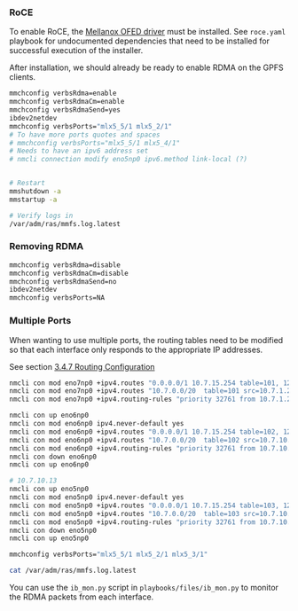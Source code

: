 ### RoCE
To enable RoCE, the [Mellanox OFED driver](https://network.nvidia.com/products/infiniband-drivers/linux/mlnx_ofed/) must be installed.
See `roce.yaml` playbook for undocumented dependencies that need to be installed for successful execution of the installer.

After installation, we should already be ready to enable RDMA on the GPFS clients.

```bash
mmchconfig verbsRdma=enable
mmchconfig verbsRdmaCm=enable
mmchconfig verbsRdmaSend=yes
ibdev2netdev
mmchconfig verbsPorts="mlx5_5/1 mlx5_2/1"
# To have more ports quotes and spaces
# mmchconfig verbsPorts="mlx5_5/1 mlx5_4/1"
# Needs to have an ipv6 address set
# nmcli connection modify eno5np0 ipv6.method link-local (?)


# Restart
mmshutdown -a
mmstartup -a

# Verify logs in 
/var/adm/ras/mmfs.log.latest
```

### Removing RDMA
```bash
mmchconfig verbsRdma=disable
mmchconfig verbsRdmaCm=disable
mmchconfig verbsRdmaSend=no
ibdev2netdev
mmchconfig verbsPorts=NA

```

### Multiple Ports
When wanting to use multiple ports, the routing tables need to be modified so that each interface only responds to the appropriate IP addresses.

See section [3.4.7 Routing Configuration](https://redbooks.ibm.com/redpapers/pdfs/redp5658.pdf)

```bash
nmcli con mod eno7np0 +ipv4.routes "0.0.0.0/1 10.7.15.254 table=101, 128.0.0.0/1 10.7.15.254 table=101"
nmcli con mod eno7np0 +ipv4.routes "10.7.0.0/20  table=101 src=10.7.1.25"
nmcli con mod eno7np0 +ipv4.routing-rules "priority 32761 from 10.7.1.25 table 101"

nmcli con up eno6np0
nmcli con mod eno6np0 ipv4.never-default yes
nmcli con mod eno6np0 +ipv4.routes "0.0.0.0/1 10.7.15.254 table=102, 128.0.0.0/1 10.7.15.254 table=102"
nmcli con mod eno6np0 +ipv4.routes "10.7.0.0/20  table=102 src=10.7.10.12"
nmcli con mod eno6np0 +ipv4.routing-rules "priority 32761 from 10.7.10.12 table 102"
nmcli con down eno6np0
nmcli con up eno6np0

# 10.7.10.13
nmcli con up eno5np0
nmcli con mod eno5np0 ipv4.never-default yes
nmcli con mod eno5np0 +ipv4.routes "0.0.0.0/1 10.7.15.254 table=103, 128.0.0.0/1 10.7.15.254 table=103"
nmcli con mod eno5np0 +ipv4.routes "10.7.0.0/20  table=103 src=10.7.10.13"
nmcli con mod eno5np0 +ipv4.routing-rules "priority 32761 from 10.7.10.13 table 103"
nmcli con down eno5np0
nmcli con up eno5np0

mmchconfig verbsPorts="mlx5_5/1 mlx5_2/1 mlx5_3/1"

cat /var/adm/ras/mmfs.log.latest
```

You can use the `ib_mon.py` script in `playbooks/files/ib_mon.py` to monitor the RDMA packets from each interface.
